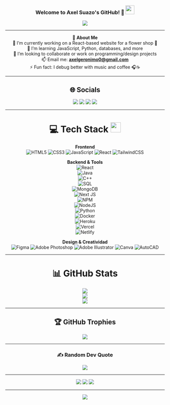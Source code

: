 <h3 align="center">
  Welcome to Axel Suazo's GitHub! 🌱
  <img src="https://media.giphy.com/media/hvRJCLFzcasrR4ia7z/giphy.gif" width="28">
</h3>

<p align="center">
  <a href="https://github.com/axelsuazo"><img src="https://readme-typing-svg.herokuapp.com?color=%2336BCF7&center=true&vCenter=true&lines=Hi+%2C+welcome+to+my+GitHub!;I+am+Axel+Suazo;React+Web+Developer;Open+to+collaborations+%26+projects;Let%27s+build+awesome+stuff+%F0%9F%92%BB"></a>
</p>

---

<div align="center">

💫 **About Me**  
🔭 I’m currently working on a React-based website for a flower shop 🌸  
🌱 I’m learning JavaScript, Python, databases, and more  
👯 I’m looking to collaborate or work on programming/design projects  
📫 Email me: **axelgeronimo0@gmail.com**  
⚡ Fun fact: I debug better with music and coffee 🎧☕  

---

## 🌐 Socials

<p align="center">
  <a href="https://instagram.com/TU_USUARIO_INSTAGRAM"><img src="https://img.shields.io/badge/Instagram-E4405F?logo=instagram&logoColor=white" /></a>
  <a href="https://www.linkedin.com/in/TU_ENLACE_LINKEDIN"><img src="https://img.shields.io/badge/LinkedIn-0077B5?logo=linkedin&logoColor=white" /></a>
  <a href="https://twitch.tv/code_white_web"><img src="https://img.shields.io/badge/Twitch-%239146FF.svg?logo=Twitch&logoColor=white" /></a>
  <a href="https://www.youtube.com/@axelgeronimo5945"><img src="https://img.shields.io/badge/YouTube-%23FF0000.svg?logo=YouTube&logoColor=white" /></a>
</p>

---

# 💻 Tech Stack <img src="https://media2.giphy.com/media/QssGEmpkyEOhBCb7e1/giphy.gif" width="32px">

**Frontend**  
![HTML5](https://img.shields.io/badge/html5-%23E34F26.svg?style=for-the-badge&logo=html5&logoColor=white)
![CSS3](https://img.shields.io/badge/css3-%231572B6.svg?style=for-the-badge&logo=css3&logoColor=white)
![JavaScript](https://img.shields.io/badge/javascript-%23323330.svg?style=for-the-badge&logo=javascript&logoColor=%23F7DF1E)
![React](https://img.shields.io/badge/react-%2320232a.svg?style=for-the-badge&logo=react&logoColor=%2361DAFB)
![TailwindCSS](https://img.shields.io/badge/tailwindcss-%2338B2AC.svg?style=for-the-badge&logo=tailwind-css&logoColor=white)


**Backend & Tools**  
![React](https://img.shields.io/badge/react-%2320232a.svg?style=for-the-badge&logo=react&logoColor=%2361DAFB)  
![Java](https://img.shields.io/badge/java-%23ED8B00.svg?style=for-the-badge&logo=java&logoColor=white)  
![C++](https://img.shields.io/badge/c%2B%2B-%2300599C.svg?style=for-the-badge&logo=c%2B%2B&logoColor=white)  
![SQL](https://img.shields.io/badge/SQL-%23007ACC.svg?style=for-the-badge&logo=Microsoft-SQL-Server&logoColor=white)  
![MongoDB](https://img.shields.io/badge/MongoDB-%234ea94b.svg?style=for-the-badge&logo=mongodb&logoColor=white)  
![Next JS](https://img.shields.io/badge/Next-black?style=for-the-badge&logo=next.js&logoColor=white)  
![NPM](https://img.shields.io/badge/NPM-%23000000.svg?style=for-the-badge&logo=npm&logoColor=white)  
![NodeJS](https://img.shields.io/badge/node.js-6DA55F?style=for-the-badge&logo=node.js&logoColor=white)  
![Python](https://img.shields.io/badge/python-%233776AB.svg?style=for-the-badge&logo=python&logoColor=white)  
![Docker](https://img.shields.io/badge/docker-%230db7ed.svg?style=for-the-badge&logo=docker&logoColor=white)  
![Heroku](https://img.shields.io/badge/heroku-%23430098.svg?style=for-the-badge&logo=heroku&logoColor=white)  
![Vercel](https://img.shields.io/badge/vercel-%23000000.svg?style=for-the-badge&logo=vercel&logoColor=white)  
![Netlify](https://img.shields.io/badge/netlify-%23000000.svg?style=for-the-badge&logo=netlify&logoColor=#00C7B7)


**Design & Creatividad**  
![Figma](https://img.shields.io/badge/figma-%23F24E1E.svg?style=for-the-badge&logo=figma&logoColor=white)
![Adobe Photoshop](https://img.shields.io/badge/adobephotoshop-%2331A8FF.svg?style=for-the-badge&logo=adobephotoshop&logoColor=white)
![Adobe Illustrator](https://img.shields.io/badge/adobeillustrator-%23FF9A00.svg?style=for-the-badge&logo=adobeillustrator&logoColor=white)
![Canva](https://img.shields.io/badge/Canva-%2300C4CC.svg?style=for-the-badge&logo=Canva&logoColor=white)
![AutoCAD](https://img.shields.io/badge/AutoCAD-%23E60000.svg?style=for-the-badge&logo=autodesk&logoColor=white)

---

# 📊 GitHub Stats
![](https://github-readme-stats.vercel.app/api?username=axelsuazo&theme=radical&hide_border=false&include_all_commits=true&count_private=true)<br/>
![](https://github-readme-streak-stats.herokuapp.com/?user=axelsuazo&theme=radical&hide_border=false)<br/>
![](https://github-readme-stats.vercel.app/api/top-langs/?username=axelsuazo&theme=radical&hide_border=false&layout=compact)

---

## 🏆 GitHub Trophies
![](https://github-profile-trophy.vercel.app/?username=axelsuazo&theme=discord&no-frame=false&no-bg=false&margin-w=4)

---

### ✍️ Random Dev Quote
![](https://quotes-github-readme.vercel.app/api?type=horizontal&theme=merko)

---

![](https://forthebadge.com/images/badges/powered-by-black-magic.svg)
![](http://ForTheBadge.com/images/badges/built-by-developers.svg)
![](https://forthebadge.com/images/badges/uses-brains.svg)

---

![](https://komarev.com/ghpvc/?username=axelsuazo&label=Visitors+Count&color=brightgreen)

</div>
